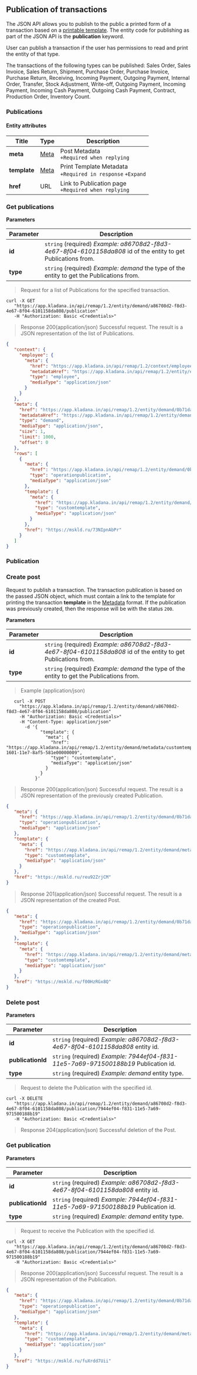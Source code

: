 ## Publication of transactions

The JSON API allows you to publish to the public a printed form of a transaction based on a [printable template](../dictionaries/#suschnosti-shablon-pechatnoj-formy).
The entity code for publishing as part of the JSON API is the **publication** keyword.

User can publish a transaction if the user has permissions to read and print the entity of that type.

The transactions of the following types can be published: Sales Order, Sales Invoice, Sales Return, Shipment, Purchase Order, Purchase Invoice, Purchase Return, Receiving, Incoming Payment, Outgoing Payment, Internal Order, Transfer, Stock Adjustment, Write-off, Outgoing Payment, Incoming Payment, Incoming Cash Payment, Outgoing Cash Payment, Contract, Production Order, Inventory Count.


### Publications
#### Entity attributes

| Title | Type | Description |
| ------------ | ------- | -------- |
| **meta** | [Meta](../#mojsklad-json-api-obschie-swedeniq-metadannye) | Post Metadata<br>`+Required when replying` |
| **template** | [Meta](../#mojsklad-json-api-obschie-swedeniq-metadannye) | Print Template Metadata<br>`+Required in response` `+Expand` |
| **href** | URL | Link to Publication page<br>`+Required when replying` |

### Get publications

**Parameters**

| Parameter | Description |
| ------- | -------- |
| **id** | `string` (required) *Example: a86708d2-f8d3-4e67-8f04-6101158da808* id of the entity to get Publications from. |
| **type** | `string` (required) *Example: demand* the type of the entity to get the Publications from. |

> Request for a list of Publications for the specified transaction.

```shell
curl -X GET
   "https://app.kladana.in/api/remap/1.2/entity/demand/a86708d2-f8d3-4e67-8f04-6101158da808/publication"
   -H "Authorization: Basic <Credentials>"
```

> Response 200(application/json)
Successful request. The result is a JSON representation of the list of Publications.

```json
{
   "context": {
     "employee": {
       "meta": {
         "href": "https://app.kladana.in/api/remap/1.2/context/employee",
         "metadataHref": "https://app.kladana.in/api/remap/1.2/entity/employee/metadata",
         "type": "employee",
         "mediaType": "application/json"
       }
     }
   },
   "meta": {
     "href": "https://app.kladana.in/api/remap/1.2/entity/demand/0b71daec-055e-11e6-9464-e4de0000007e/publication",
     "metadataHref": "https://app.kladana.in/api/remap/1.2/entity/demand/metadata",
     "type": "demand",
     "mediaType": "application/json",
     "size": 1,
     "limit": 1000,
     "offset": 0
   },
   "rows": [
     {
       "meta": {
         "href": "https://app.kladana.in/api/remap/1.2/entity/demand/0b71daec-055e-11e6-9464-e4de0000007e/publication/aec51463-bbd2-11e6-8a84-bae500000003",
         "type": "operationpublication",
         "mediaType": "application/json"
       },
       "template": {
         "meta": {
           "href": "https://app.kladana.in/api/remap/1.2/entity/demand/metadata/customtemplate/38d1c843-1601-11e7-8af5-581e00000009",
           "type": "customtemplate",
           "mediaType": "application/json"
         }
       },
       "href": "https://mskld.ru/73NIpnAbPr"
     }
   ]
}
```

### Publication

### Create post

Request to publish a transaction. The transaction publication is based on the passed JSON object, which must contain a link to the template for printing the transaction **template** in the [Metadata](../#mojsklad-json-api-obschie-swedeniq-metadannye) format. If the publication was previously created, then the response will be with the status `200`.

**Parameters**

| Parameter | Description |
| ------- | -------- |
| **id** | `string` (required) *Example: a86708d2-f8d3-4e67-8f04-6101158da808* id of the entity to get Publications from. |
| **type** | `string` (required) *Example: demand* the type of the entity to get the Publications from. |

> Example (application/json)

```shell
   curl -X POST
     "https://app.kladana.in/api/remap/1.2/entity/demand/a86708d2-f8d3-4e67-8f04-6101158da808/publication"
     -H "Authorization: Basic <Credentials>"
     -H "Content-Type: application/json"
       -d '{
             "template": {
               "meta": {
                 "href": "https://app.kladana.in/api/remap/1.2/entity/demand/metadata/customtemplate/38d1c843-1601-11e7-8af5-581e00000009",
                 "type": "customtemplate",
                 "mediaType": "application/json"
               }
             }
           }'
```

> Response 200(application/json)
Successful request. The result is a JSON representation of the previously created Publication.

```json
{
   "meta": {
     "href": "https://app.kladana.in/api/remap/1.2/entity/demand/0b71daec-055e-11e6-9464-e4de0000007e/publication/aec51463-bbd2-11e6-8a84-bae500000003",
     "type": "operationpublication",
     "mediaType": "application/json"
   },
   "template": {
     "meta": {
       "href": "https://app.kladana.in/api/remap/1.2/entity/demand/metadata/customtemplate/38d1c843-1601-11e7-8af5-581e00000009",
       "type": "customtemplate",
       "mediaType": "application/json"
     }
   },
   "href": "https://mskld.ru/reu92ZrjCM"
}
```

> Response 201(application/json)
Successful request. The result is a JSON representation of the created Post.

```json
{
   "meta": {
     "href": "https://app.kladana.in/api/remap/1.2/entity/demand/0b71daec-055e-11e6-9464-e4de0000007e/publication/aec51463-bbd2-11e6-8a84-bae500000003",
     "type": "operationpublication",
     "mediaType": "application/json"
   },
   "template": {
     "meta": {
       "href": "https://app.kladana.in/api/remap/1.2/entity/demand/metadata/customtemplate/38d1c843-1601-11e7-8af5-581e00000009",
       "type": "customtemplate",
       "mediaType": "application/json"
     }
   },
   "href": "https://mskld.ru/f00HzRGx8Q"
}
```

### Delete post

**Parameters**

| Parameter | Description |
| ------- | -------- |
| **id** | `string` (required) *Example: a86708d2-f8d3-4e67-8f04-6101158da808* entity id. |
| **publicationId** | `string` (required) *Example: 7944ef04-f831-11e5-7a69-971500188b19* Publication id. |
| **type** | `string` (required) *Example: demand* entity type. |

> Request to delete the Publication with the specified id.

```shell
curl -X DELETE
   "https://app.kladana.in/api/remap/1.2/entity/demand/a86708d2-f8d3-4e67-8f04-6101158da808/publication/7944ef04-f831-11e5-7a69-971500188b19"
   -H "Authorization: Basic <Credentials>"
```

> Response 204(application/json)
Successful deletion of the Post.

### Get publication

**Parameters**

| Parameter | Description |
| ------- | -------- |
| **id** | `string` (required) *Example: a86708d2-f8d3-4e67-8f04-6101158da808* entity id. |
| **publicationId** | `string` (required) *Example: 7944ef04-f831-11e5-7a69-971500188b19* Publication id. |
| **type** | `string` (required) *Example: demand* entity type. |

> Request to receive the Publication with the specified id.

```shell
curl -X GET
   "https://app.kladana.in/api/remap/1.2/entity/demand/a86708d2-f8d3-4e67-8f04-6101158da808/publication/7944ef04-f831-11e5-7a69-971500188b19"
   -H "Authorization: Basic <Credentials>"
```

> Response 200(application/json)
Successful request. The result is a JSON representation of the Publication.

```json
{
   "meta": {
     "href": "https://app.kladana.in/api/remap/1.2/entity/demand/0b71daec-055e-11e6-9464-e4de0000007e/publication/aec51463-bbd2-11e6-8a84-bae500000003",
     "type": "operationpublication",
     "mediaType": "application/json"
   },
   "template": {
     "meta": {
       "href": "https://app.kladana.in/api/remap/1.2/entity/demand/metadata/customtemplate/38d1c843-1601-11e7-8af5-581e00000009",
       "type": "customtemplate",
       "mediaType": "application/json"
     }
   },
   "href": "https://mskld.ru/fuXrdd7Uii"
}
```
